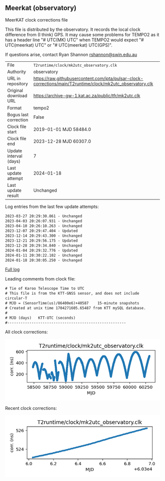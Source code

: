 
## Meerkat (observatory)

MeerKAT clock corrections file

This file is distributed by the observatory. It records the local
clock difference from (I think) GPS. It may cause some problems
for TEMPO2 as it has a header line "# UTC(MK) UTC" when TEMPO2
would expect "# UTC(meerkat) UTC" or "# UTC(meerkat) UTC(GPS)".

If questions arise, contact Ryan Shannon <rshannon@swin.edu.au>

|     |     |
|:--- |:--- |
| File | `T2runtime/clock/mk2utc_observatory.clk` |
| Authority | observatory |
| URL in repository | <https://raw.githubusercontent.com/ipta/pulsar-clock-corrections/main/T2runtime/clock/mk2utc_observatory.clk> |
| Original download URL | <https://archive-gw-1.kat.ac.za/public/tfr/mk2utc.clk> |
| Format | tempo2 |
| Bogus last correction | False |
| Clock file start | 2019-01-01 MJD 58484.0 |
| Clock file end | 2023-12-28 MJD 60307.0 |
| Update interval (days) | 7 |
| Last update attempt | 2024-01-18 |
| Last update result | Unchanged |

Log entries from the last few update attempts:
```
2023-03-27 20:29:30.861 - Unchanged
2023-04-03 20:26:07.931 - Unchanged
2023-04-10 20:26:10.263 - Unchanged
2023-12-07 20:29:47.404 - Updated
2023-12-14 20:29:43.300 - Unchanged
2023-12-21 20:29:56.175 - Updated
2023-12-28 20:29:34.840 - Unchanged
2024-01-04 20:29:32.776 - Updated
2024-01-11 20:30:22.102 - Unchanged
2024-01-18 20:30:05.250 - Unchanged
```
[Full log](https://raw.githubusercontent.com/ipta/pulsar-clock-corrections/main/log/T2runtime/clock/mk2utc_observatory.clk.log)

Leading comments from clock file:

    # Tie of Karoo Telescope Time to UTC
    # This file is from the KTT-GNSS sensor, and does not include circular-T
    # MJD = (SensorTime(us)/86400e6)+40587    15-minute snapshots
    # Created at unix time 1704271605.65487 from KTT mySQL database.
    #
    # MJD (days)   KTT-UTC (seconds)
    #------------------------------------------------------



All clock corrections:

![plot of all clock corrections](mk2utc_observatory.clk.png "All corrections")

Recent clock corrections:

![plot of recent clock corrections](mk2utc_observatory.clk.short.png "Recent corrections")

